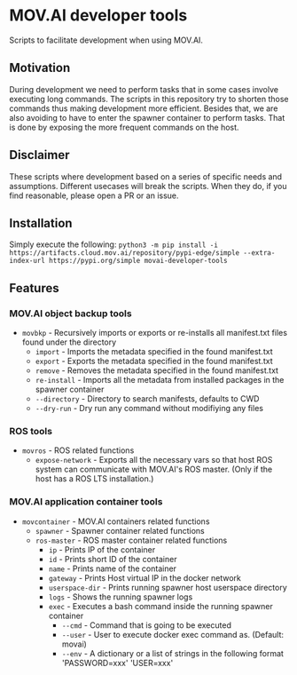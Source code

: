 # MOV.AI developer tools
Scripts to facilitate development when using MOV.AI.

## Motivation
During development we need to perform tasks that in some cases involve executing long commands.
The scripts in this repository try to shorten those commands thus making development more efficient.
Besides that, we are also avoiding to have to enter the spawner container to perform tasks.
That is done by exposing the more frequent commands on the host.

## Disclaimer
These scripts where development based on a series of specific needs and assumptions.
Different usecases will break the scripts.
When they do, if you find reasonable, please open a PR or an issue.

## Installation
Simply execute the following:
`python3 -m pip install -i https://artifacts.cloud.mov.ai/repository/pypi-edge/simple --extra-index-url https://pypi.org/simple movai-developer-tools`


## Features
### MOV.AI object backup tools
* `movbkp` - Recursively imports or exports or re-installs all manifest.txt files found under the directory
  * `import` - Imports the metadata specified in the found manifest.txt
  * `export` - Exports the metadata specified in the found manifest.txt
  * `remove` - Removes the metadata specified in the found manifest.txt
  * `re-install` - Imports all the metadata from installed packages in the spawner container
  * `--directory` - Directory to search manifests, defaults to CWD
  * `--dry-run` - Dry run any command without modifiying any files

### ROS tools
* `movros` - ROS related functions
  * `expose-network` - Exports all the necessary vars so that host ROS system can communicate with MOV.AI's ROS master. (Only if the host has a ROS LTS installation.)

### MOV.AI application container tools
* `movcontainer` - MOV.AI containers related functions
  * `spawner` - Spawner container related functions
  * `ros-master` - ROS master container related functions
    * `ip` - Prints IP of the container
    * `id` - Prints short ID of the container
    * `name` - Prints name of the container
    * `gateway` - Prints Host virtual IP in the docker network
    * `userspace-dir` - Prints running spawner host userspace directory
    * `logs` - Shows the running spawner logs
    * `exec` - Executes a bash command inside the running spawner container
      * `--cmd` - Command that is going to be executed
      * `--user` - User to execute docker exec command as. (Default: movai)
      * `--env` - A dictionary or a list of strings in the following format 'PASSWORD=xxx' 'USER=xxx'
